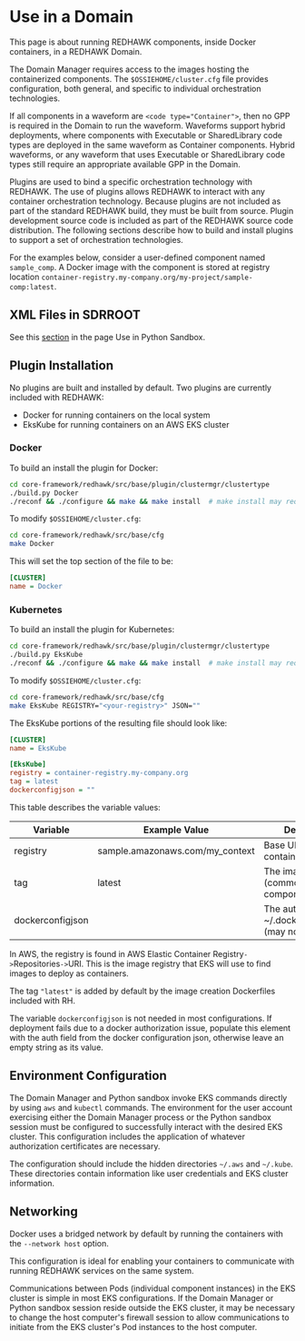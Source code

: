 # Use in a Domain

This page is about running REDHAWK components, inside Docker containers, in a REDHAWK Domain.

The Domain Manager requires access to the images hosting the containerized components.
The `$OSSIEHOME/cluster.cfg` file provides configuration, both general, and specific to individual orchestration technologies.

If all components in a waveform are `<code type="Container">`, then no GPP is required in the Domain to run the waveform.
Waveforms support hybrid deployments, where components with Executable or SharedLibrary code types are deployed in the same waveform as Container components.
Hybrid waveforms, or any waveform that uses Executable or SharedLibrary code types still require an appropriate available GPP in the Domain.

Plugins are used to bind a specific orchestration technology with REDHAWK. The use of plugins allows REDHAWK to interact with any container orchestration technology. Because plugins are not included as part of the standard REDHAWK build, they must be built from source. Plugin development source code is included as part of the REDHAWK source code distribution. The following sections describe how to build and install plugins to support a set of orchestration technologies.

For the examples below, consider a user-defined component named `sample_comp`.  A Docker image with the component is stored at registry location `container-registry.my-company.org/my-project/sample-comp:latest`.

## XML Files in SDRROOT

See this [section](in-sandbox.html#xml-files-in-sdrroot) in the page Use in Python Sandbox.

## Plugin Installation

No plugins are built and installed by default. Two plugins are currently included with REDHAWK:
- Docker for running containers on the local system
- EksKube for running containers on an AWS EKS cluster

### Docker

To build an install the plugin for Docker:
```sh
cd core-framework/redhawk/src/base/plugin/clustermgr/clustertype
./build.py Docker
./reconf && ./configure && make && make install  # make install may require sudo
```

To modify `$OSSIEHOME/cluster.cfg`:
```sh
cd core-framework/redhawk/src/base/cfg
make Docker
```
This will set the top section of the file to be:
```ini
[CLUSTER]
name = Docker
```

### Kubernetes

To build an install the plugin for Kubernetes:
```sh
cd core-framework/redhawk/src/base/plugin/clustermgr/clustertype
./build.py EksKube
./reconf && ./configure && make && make install  # make install may require sudo
```

To modify `$OSSIEHOME/cluster.cfg`:
```sh
cd core-framework/redhawk/src/base/cfg
make EksKube REGISTRY="<your-registry>" JSON=""
```
The EksKube portions of the resulting file should look like:
```ini
[CLUSTER]
name = EksKube

[EksKube]
registry = container-registry.my-company.org
tag = latest
dockerconfigjson = ""
```
This table describes the variable values:

| Variable         | Example Value | Description |
|------------------|----------------|-------|
| registry         | sample.amazonaws.com/my\_context | Base URI for the container repository |
| tag              | latest | The image tag used (common across components) |
| dockerconfigjson |  | The auth field of ~/.docker/config.json (may not be needed) |

In AWS, the registry is found in AWS Elastic Container Registry`->`Repositories`->`URI. This is the image registry that EKS will use to find images to deploy as containers.

The tag `"latest"` is added by default by the image creation Dockerfiles included with RH.

The variable `dockerconfigjson` is not needed in most configurations. If deployment fails due to a docker authorization issue, populate this element with the auth field from the docker configuration json, otherwise leave an empty string as its value.

## Environment Configuration

The Domain Manager and Python sandbox invoke EKS commands directly by using `aws` and `kubectl` commands.
The environment for the user account exercising either the Domain Manager process or the Python sandbox session must be configured to successfully interact with the desired EKS cluster.
This configuration includes the application of whatever authorization certificates are necessary.

The configuration should include the hidden directories `~/.aws` and `~/.kube`.
These directories contain information like user credentials and EKS cluster information.

## Networking
Docker uses a bridged network by default by running the containers with the `--network host` option.

This configuration is ideal for enabling your containers to communicate with running REDHAWK services on the same system.

Communications between Pods (individual component instances) in the EKS cluster is simple in most EKS configurations.
If the Domain Manager or Python sandbox session reside outside the EKS cluster, it may be necessary to change the host computer's firewall session to allow communications to initiate from the EKS cluster's Pod instances to the host computer.


